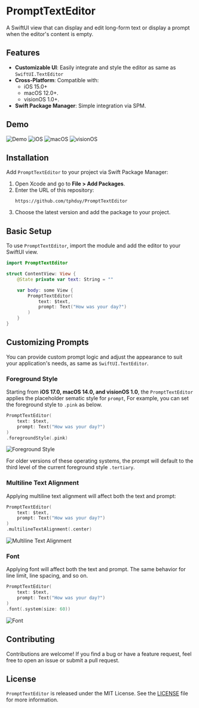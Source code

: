 # PromptTextEditor

A SwiftUI view that can display and edit long-form text or display a prompt when the editor's content is empty.

## Features

- **Customizable UI**: Easily integrate and style the editor as same as `SwiftUI.TextEditor`
- **Cross-Platform**: Compatible with:
    - iOS 15.0+
    - macOS 12.0+.
    - visionOS 1.0+.
- **Swift Package Manager**: Simple integration via SPM.

## Demo

![Demo](Assets/Demo.gif)
![iOS](Assets/iOS.png)
![macOS](Assets/macOS.png)
![visionOS](Assets/visionOS.png)

## Installation

Add `PromptTextEditor` to your project via Swift Package Manager:

1. Open Xcode and go to **File > Add Packages**.
2. Enter the URL of this repository:  
   ```
   https://github.com/tphduy/PromptTextEditor
   ```
3. Choose the latest version and add the package to your project.

## Basic Setup

To use `PromptTextEditor`, import the module and add the editor to your SwiftUI view. 

```swift
import PromptTextEditor

struct ContentView: View {
    @State private var text: String = ""

    var body: some View {
        PromptTextEditor(
            text: $text,
            prompt: Text("How was your day?")
        )
    }
}
```

## Customizing Prompts

You can provide custom prompt logic and adjust the appearance to suit your application's needs, as same as `SwiftUI.TextEditor`.

### Foreground Style

Starting from **iOS 17.0, macOS 14.0, and visionOS 1.0**, the `PromptTextEditor` applies the placeholder sematic style for `prompt`, For example, you can set the foreground style to `.pink` as below.

```swift
PromptTextEditor(
    text: $text,
    prompt: Text("How was your day?")
)
.foregroundStyle(.pink)
```

![Foreground Style](<Assets/Foreground Style.png>)

For older versions of these operating systems, the prompt will default to the third level of the current foreground style `.tertiary`.

### Multiline Text Alignment

Applying multiline text alignment will affect both the text and prompt:

```swift
PromptTextEditor(
    text: $text,
    prompt: Text("How was your day?")
)
.multilineTextAlignment(.center)
```

![Multiline Text Alignment](<Assets/Multiline Text Alignment.png>)

### Font

Applying font will affect both the text and prompt. The same behavior for line limit, line spacing, and so on.
```swift
PromptTextEditor(
    text: $text,
    prompt: Text("How was your day?")
)
.font(.system(size: 60))
```

![Font](<Assets/Font.png>)

## Contributing

Contributions are welcome! If you find a bug or have a feature request, feel free to open an issue or submit a pull request.

## License

`PromptTextEditor` is released under the MIT License. See the [LICENSE](./LICENSE) file for more information.
